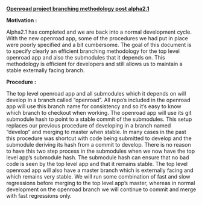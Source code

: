 **<span style="text-decoration:underline;">Openroad project branching methodology post alpha2.1</span>**

**Motivation :**

Alpha2.1 has completed and we are back into a normal development cycle. With the new openroad app, some of the procedures we had put in place were poorly specified and a bit cumbersome. The goal of this document is to specify clearly an efficient branching methodology for the top level openroad app and also the submodules that it depends on. This methodology is efficient for developers and still allows us to maintain a stable externally facing branch.

**Procedure :**

The top level openroad app and all submodules which it depends on will develop in a branch called “openroad”. All repo’s included in the openroad app will use this branch name for consistency and so it’s easy to know which branch to checkout when working. The openroad app will use its git submodule hash to point to a stable commit of the submodules. This setup replaces our previous procedure of developing in a branch named “develop” and merging to master when stable. In many cases in the past this procedure was shortcut with code being submitted to develop and the submodule deriving its hash from a commit to develop. There is no reason to have this two step process in the submodules when we now have the top level app’s submodule hash. The submodule hash can ensure that no bad code is seen by the top level app and that it remains stable. The top level openroad app will also have a master branch which is externally facing and which remains very stable. We will run some combination of fast and slow regressions before merging to the top level app’s master, whereas in normal development on the openroad branch we will continue to commit and merge with fast regressions only.



